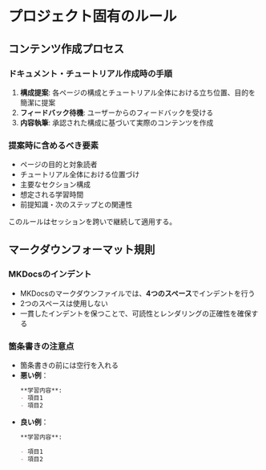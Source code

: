 # プロジェクト固有のルール

## コンテンツ作成プロセス

### ドキュメント・チュートリアル作成時の手順
1. **構成提案**: 各ページの構成とチュートリアル全体における立ち位置、目的を簡潔に提案
2. **フィードバック待機**: ユーザーからのフィードバックを受ける
3. **内容執筆**: 承認された構成に基づいて実際のコンテンツを作成

### 提案時に含めるべき要素
- ページの目的と対象読者
- チュートリアル全体における位置づけ
- 主要なセクション構成
- 想定される学習時間
- 前提知識・次のステップとの関連性

このルールはセッションを跨いで継続して適用する。

## マークダウンフォーマット規則

### MKDocsのインデント
- MKDocsのマークダウンファイルでは、**4つのスペース**でインデントを行う
- 2つのスペースは使用しない
- 一貫したインデントを保つことで、可読性とレンダリングの正確性を確保する

### 箇条書きの注意点
- 箇条書きの前には空行を入れる
- **悪い例**：
  ```markdown
  **学習内容**:
  - 項目1
  - 項目2
  ```
- **良い例**：
  ```markdown
  **学習内容**:

  - 項目1
  - 項目2
  ```
